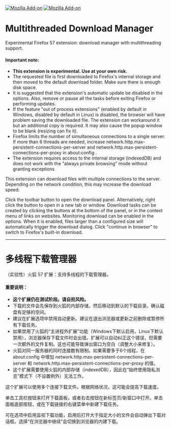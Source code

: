 [![Mozilla Add-on](https://img.shields.io/amo/v/multithreaded-download-manager.svg?style=flat-square)](https://addons.mozilla.org/firefox/addon/multithreaded-download-manager/) [![Mozilla Add-on](https://img.shields.io/amo/d/multithreaded-download-manager.svg?style=flat-square)](https://addons.mozilla.org/firefox/addon/multithreaded-download-manager/)

# Multithreaded Download Manager

Experimental Firefox 57 extension: download manager with multithreading support.

#### Important note:

* **This extension is experimental. Use at your own risk.**
* The requested file is first downloaded to Firefox's internal storage and then moved to the default download folder. Make sure there is enough disk space.
* It is suggested that the extension's automatic update be disabled in the options. Also, remove or pause all the tasks before exiting Firefox or performing updates.
* If the feature "out of process extensions" (enabled by default in Windows, disabled by default in Linux) is disabled, the browser will have problem saving the downloaded file. The extension can workaround it but an additional copy is required. It may also cause the popup window to be blank (resizing can fix it).
* Firefox limits the number of simultaneous connections to a single server. If more than 6 threads are needed, increase network.http.max-persistent-connections-per-server and network.http.max-persistent-connections-per-proxy in about:config .
* The extension requires access to the internal storage (indexedDB) and does not work with the "always private browsing" mode without granting exceptions


This extension can download files with multiple connections to the server. Depending on the network condition, this may increase the download speed.

Click the toolbar button to open the download panel. Alternatively, right click the button to open in a new tab or window. Download tasks can be created by clicking the buttons at the bottom of the panel, or in the context menu of links on websites.
Monitoring download can be enabled in the options. When it is enabled, files larger than a configured size will automatically trigger the download dialog. Click "continue in browser" to switch to Firefox's built-in download.

---

# 多线程下载管理器

（实验性）火狐 57 扩展：支持多线程的下载管理器。

#### 重要说明：

* **这个扩展仍在测试阶段。请自担风险。**
* 下载的文件会先保存到火狐的内部存储，然后移动到默认的下载目录。确认磁盘有足够的空间。
* 建议在扩展选项中禁用自动更新。建议在退出浏览器或更新之前删除或暂停所有下载任务。
* 如果禁用了火狐的“主进程外扩展”功能（Windows下默认启用，Linux下默认禁用），浏览器保存下载文件时会出错。扩展可以自动纠正这个错误，但需要一次额外的文件复制。这也可能导致弹出窗口为空白（调整大小来修复）。
* 火狐对同一服务器的同时连接数有限制。如果需要多于6个线程，在 about:config 中增加 network.http.max-persistent-connections-per-server 和 network.http.max-persistent-connections-per-proxy 的值。
* 这个扩展需要使用火狐的内部存储（indexedDB），因此在“始终使用隐私浏览”模式下（不设置例外）无法工作。

这个扩展可以使用多个连接下载文件。根据网络状况，这可能会提高下载速度。

单击工具栏按钮来打开下载面板，或者右击按钮在新标签页/新窗口中打开。单击面板底部按钮，或在下载链接的右键菜单中新建下载任务。

可在选项中启用监视下载功能，启用后打开大于指定大小的文件会自动弹出下载对话框。选择“在浏览器中继续”会切换到浏览器的内建下载。
